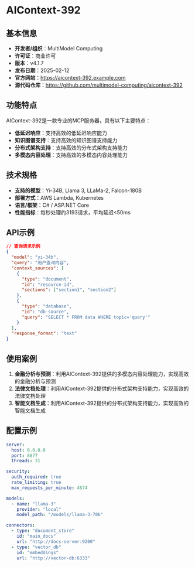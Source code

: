 # AIContext-392

## 基本信息

- **开发者/组织**：MultiModel Computing
- **许可证**：商业许可
- **版本**：v4.1.7
- **发布日期**：2025-02-12
- **官方网站**：https://aicontext-392.example.com
- **源代码仓库**：https://github.com/multimodel-computing/aicontext-392

## 功能特点

AIContext-392是一款专业的MCP服务器，具有以下主要特点：

- **低延迟响应**：支持高效的低延迟响应能力
- **知识图谱支持**：支持高效的知识图谱支持能力
- **分布式架构支持**：支持高效的分布式架构支持能力
- **多模态内容处理**：支持高效的多模态内容处理能力


## 技术规格

- **支持的模型**：Yi-34B, Llama 3, LLaMa-2, Falcon-180B
- **部署方式**：AWS Lambda, Kubernetes
- **语言/框架**：C# / ASP.NET Core
- **性能指标**：每秒处理约3193请求，平均延迟<50ms

## API示例

```json
// 查询请求示例
{
  "model": "yi-34b",
  "query": "用户查询内容",
  "context_sources": [
    {
      "type": "document",
      "id": "resource-id",
      "sections": ["section1", "section2"]
    },
    {
      "type": "database",
      "id": "db-source",
      "query": "SELECT * FROM data WHERE topic='query'"
    }
  ],
  "response_format": "text"
}
```

## 使用案例

1. **金融分析与预测**：利用AIContext-392提供的多模态内容处理能力，实现高效的金融分析与预测
2. **法律文档处理**：利用AIContext-392提供的分布式架构支持能力，实现高效的法律文档处理
3. **智能文档生成**：利用AIContext-392提供的分布式架构支持能力，实现高效的智能文档生成


## 配置示例

```yaml
server:
  host: 0.0.0.0
  port: 8877
  threads: 31

security:
  auth_required: true
  rate_limiting: true
  max_requests_per_minute: 4674

models:
  - name: "llama-3"
    provider: "local"
    model_path: "/models/llama-3-70b"

connectors:
  - type: "document_store"
    id: "main_docs"
    url: "http://docs-server:9200"
  - type: "vector_db"
    id: "embeddings"
    url: "http://vector-db:6333"
```